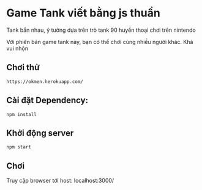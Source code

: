 # Game Tank viết bằng js thuần
Tank bắn nhau, ý tưởng dựa trên trò tank 90 huyền thoại chơi trên nintendo

Với phiên bản game tank này, bạn có thể chơi cùng nhiều người khác.
Khá vui nhộn

## Chơi thử
`https://okmen.herokuapp.com/`

## Cài đặt Dependency:
```
npm install
```

## Khởi động server
```
npm start
```

## Chơi
Truy cập browser tới host: localhost:3000/
